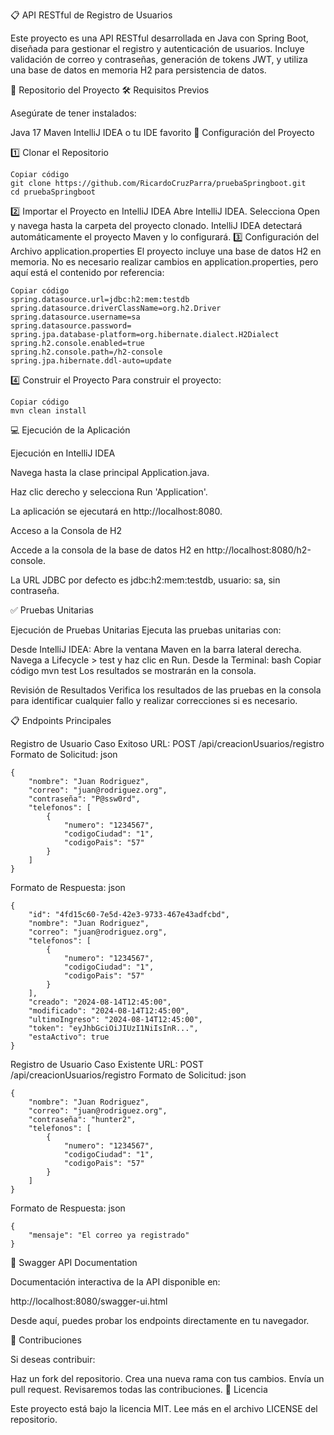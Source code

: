 📋 API RESTful de Registro de Usuarios

Este proyecto es una API RESTful desarrollada en Java con Spring Boot, diseñada para gestionar el registro y autenticación de usuarios. Incluye validación de correo y contraseñas, generación de tokens JWT, y utiliza una base de datos en memoria H2 para persistencia de datos.

🔗 Repositorio del Proyecto
🛠 Requisitos Previos

Asegúrate de tener instalados:

Java 17
Maven
IntelliJ IDEA o tu IDE favorito
🚀 Configuración del Proyecto

1️⃣ Clonar el Repositorio
```
Copiar código
git clone https://github.com/RicardoCruzParra/pruebaSpringboot.git
cd pruebaSpringboot
```
2️⃣ Importar el Proyecto en IntelliJ IDEA
Abre IntelliJ IDEA.
Selecciona Open y navega hasta la carpeta del proyecto clonado.
IntelliJ IDEA detectará automáticamente el proyecto Maven y lo configurará.
3️⃣ Configuración del Archivo application.properties
El proyecto incluye una base de datos H2 en memoria. No es necesario realizar cambios en application.properties, pero aquí está el contenido por referencia:

```
Copiar código
spring.datasource.url=jdbc:h2:mem:testdb
spring.datasource.driverClassName=org.h2.Driver
spring.datasource.username=sa
spring.datasource.password=
spring.jpa.database-platform=org.hibernate.dialect.H2Dialect
spring.h2.console.enabled=true
spring.h2.console.path=/h2-console
spring.jpa.hibernate.ddl-auto=update
```
4️⃣ Construir el Proyecto
Para construir el proyecto:

```
Copiar código
mvn clean install
```
💻 Ejecución de la Aplicación

Ejecución en IntelliJ IDEA

Navega hasta la clase principal Application.java.

Haz clic derecho y selecciona Run 'Application'.

La aplicación se ejecutará en http://localhost:8080.

Acceso a la Consola de H2

Accede a la consola de la base de datos H2 en http://localhost:8080/h2-console.

La URL JDBC por defecto es jdbc:h2:mem:testdb, usuario: sa, sin contraseña.

✅ Pruebas Unitarias

Ejecución de Pruebas Unitarias
Ejecuta las pruebas unitarias con:

Desde IntelliJ IDEA:
Abre la ventana Maven en la barra lateral derecha.
Navega a Lifecycle > test y haz clic en Run.
Desde la Terminal:
bash
Copiar código
mvn test
Los resultados se mostrarán en la consola.

Revisión de Resultados
Verifica los resultados de las pruebas en la consola para identificar cualquier fallo y realizar correcciones si es necesario.

📋 Endpoints Principales

Registro de Usuario Caso Exitoso
URL: POST /api/creacionUsuarios/registro
Formato de Solicitud: json

```
{
    "nombre": "Juan Rodriguez",
    "correo": "juan@rodriguez.org",
    "contraseña": "P@ssw0rd",
    "telefonos": [
        {
            "numero": "1234567",
            "codigoCiudad": "1",
            "codigoPais": "57"
        }
    ]
}
```

Formato de Respuesta: json
```
{
    "id": "4fd15c60-7e5d-42e3-9733-467e43adfcbd",
    "nombre": "Juan Rodriguez",
    "correo": "juan@rodriguez.org",
    "telefonos": [
        {
            "numero": "1234567",
            "codigoCiudad": "1",
            "codigoPais": "57"
        }
    ],
    "creado": "2024-08-14T12:45:00",
    "modificado": "2024-08-14T12:45:00",
    "ultimoIngreso": "2024-08-14T12:45:00",
    "token": "eyJhbGciOiJIUzI1NiIsInR...",
    "estaActivo": true
}
```

Registro de Usuario Caso Existente
URL: POST /api/creacionUsuarios/registro
Formato de Solicitud: json

```
{
    "nombre": "Juan Rodriguez",
    "correo": "juan@rodriguez.org",
    "contraseña": "hunter2",
    "telefonos": [
        {
            "numero": "1234567",
            "codigoCiudad": "1",
            "codigoPais": "57"
        }
    ]
}
```

Formato de Respuesta: json
```
{
    "mensaje": "El correo ya registrado"
}
```
📖 Swagger API Documentation

Documentación interactiva de la API disponible en:

http://localhost:8080/swagger-ui.html

Desde aquí, puedes probar los endpoints directamente en tu navegador.

🤝 Contribuciones

Si deseas contribuir:

Haz un fork del repositorio.
Crea una nueva rama con tus cambios.
Envía un pull request. Revisaremos todas las contribuciones.
📜 Licencia

Este proyecto está bajo la licencia MIT. Lee más en el archivo LICENSE del repositorio.